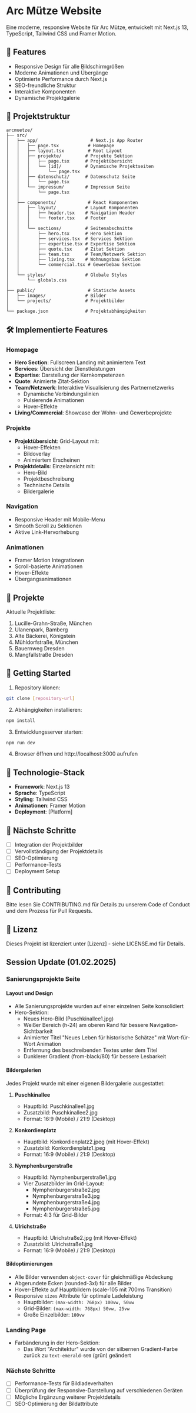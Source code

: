 # Arc Mütze Website

Eine moderne, responsive Website für Arc Mütze, entwickelt mit Next.js 13, TypeScript, Tailwind CSS und Framer Motion.

## 🚀 Features

- Responsive Design für alle Bildschirmgrößen
- Moderne Animationen und Übergänge
- Optimierte Performance durch Next.js
- SEO-freundliche Struktur
- Interaktive Komponenten
- Dynamische Projektgalerie

## 📁 Projektstruktur

```
arcmuetze/
├── src/
│   ├── app/                    # Next.js App Router
│   │   ├── page.tsx           # Homepage
│   │   ├── layout.tsx         # Root Layout
│   │   ├── projekte/         # Projekte Sektion
│   │   │   ├── page.tsx      # Projektübersicht
│   │   │   └── [id]/         # Dynamische Projektseiten
│   │   │       └── page.tsx
│   │   ├── datenschutz/      # Datenschutz Seite
│   │   │   └── page.tsx
│   │   └── impressum/        # Impressum Seite
│   │       └── page.tsx
│   │
│   ├── components/            # React Komponenten
│   │   ├── layout/           # Layout Komponenten
│   │   │   ├── header.tsx    # Navigation Header
│   │   │   └── footer.tsx    # Footer
│   │   │
│   │   └── sections/         # Seitenabschnitte
│   │       ├── hero.tsx      # Hero Sektion
│   │       ├── services.tsx  # Services Sektion
│   │       ├── expertise.tsx # Expertise Sektion
│   │       ├── quote.tsx     # Zitat Sektion
│   │       ├── team.tsx      # Team/Netzwerk Sektion
│   │       ├── living.tsx    # Wohnungsbau Sektion
│   │       └── commercial.tsx # Gewerbebau Sektion
│   │
│   └── styles/               # Globale Styles
│       └── globals.css
│
├── public/                    # Statische Assets
│   ├── images/               # Bilder
│   └── projects/             # Projektbilder
│
└── package.json              # Projektabhängigkeiten
```

## 🛠 Implementierte Features

### Homepage
- **Hero Section**: Fullscreen Landing mit animiertem Text
- **Services**: Übersicht der Dienstleistungen
- **Expertise**: Darstellung der Kernkompetenzen
- **Quote**: Animierte Zitat-Sektion
- **Team/Netzwerk**: Interaktive Visualisierung des Partnernetzwerks
  - Dynamische Verbindungslinien
  - Pulsierende Animationen
  - Hover-Effekte
- **Living/Commercial**: Showcase der Wohn- und Gewerbeprojekte

### Projekte
- **Projektübersicht**: Grid-Layout mit:
  - Hover-Effekten
  - Bildoverlay
  - Animiertem Erscheinen
- **Projektdetails**: Einzelansicht mit:
  - Hero-Bild
  - Projektbeschreibung
  - Technische Details
  - Bildergalerie

### Navigation
- Responsive Header mit Mobile-Menu
- Smooth Scroll zu Sektionen
- Aktive Link-Hervorhebung

### Animationen
- Framer Motion Integrationen
- Scroll-basierte Animationen
- Hover-Effekte
- Übergangsanimationen

## 📸 Projekte

Aktuelle Projektliste:
1. Lucille-Grahn-Straße, München
2. Ulanenpark, Bamberg
3. Alte Bäckerei, Königstein
4. Mühldorfstraße, München
5. Bauernweg Dresden
6. Mangfallstraße Dresden

## 🚀 Getting Started

1. Repository klonen:
```bash
git clone [repository-url]
```

2. Abhängigkeiten installieren:
```bash
npm install
```

3. Entwicklungsserver starten:
```bash
npm run dev
```

4. Browser öffnen und http://localhost:3000 aufrufen

## 🔧 Technologie-Stack

- **Framework**: Next.js 13
- **Sprache**: TypeScript
- **Styling**: Tailwind CSS
- **Animationen**: Framer Motion
- **Deployment**: [Platform]

## 📝 Nächste Schritte

- [ ] Integration der Projektbilder
- [ ] Vervollständigung der Projektdetails
- [ ] SEO-Optimierung
- [ ] Performance-Tests
- [ ] Deployment Setup

## 🤝 Contributing

Bitte lesen Sie CONTRIBUTING.md für Details zu unserem Code of Conduct und dem Prozess für Pull Requests.

## 📄 Lizenz

Dieses Projekt ist lizenziert unter [Lizenz] - siehe LICENSE.md für Details.

## Session Update (01.02.2025)

### Sanierungsprojekte Seite

#### Layout und Design
- Alle Sanierungsprojekte wurden auf einer einzelnen Seite konsolidiert
- Hero-Sektion:
  - Neues Hero-Bild (Puschkinallee1.jpg)
  - Weißer Bereich (h-24) am oberen Rand für bessere Navigation-Sichtbarkeit
  - Animierter Titel "Neues Leben für historische Schätze" mit Wort-für-Wort Animation
  - Entfernung des beschreibenden Textes unter dem Titel
  - Dunklerer Gradient (from-black/80) für bessere Lesbarkeit

#### Bildergalerien
Jedes Projekt wurde mit einer eigenen Bildergalerie ausgestattet:

1. **Puschkinallee**
   - Hauptbild: Puschkinallee1.jpg
   - Zusatzbild: Puschkinallee2.jpg
   - Format: 16:9 (Mobile) / 21:9 (Desktop)

2. **Konkordienplatz**
   - Hauptbild: Konkordienplatz2.jpeg (mit Hover-Effekt)
   - Zusatzbild: Konkordienplatz1.jpeg
   - Format: 16:9 (Mobile) / 21:9 (Desktop)

3. **Nymphenburgerstraße**
   - Hauptbild: Nymphenburgerstraße1.jpg
   - Vier Zusatzbilder im Grid-Layout:
     - Nymphenburgerstraße2.jpg
     - Nymphenburgerstraße3.jpg
     - Nymphenburgerstraße4.jpg
     - Nymphenburgerstraße5.jpg
   - Format: 4:3 für Grid-Bilder

4. **Ulrichstraße**
   - Hauptbild: Ulrichstraße2.jpg (mit Hover-Effekt)
   - Zusatzbild: Ulrichstraße1.jpg
   - Format: 16:9 (Mobile) / 21:9 (Desktop)

#### Bildoptimierungen
- Alle Bilder verwenden `object-cover` für gleichmäßige Abdeckung
- Abgerundete Ecken (rounded-3xl) für alle Bilder
- Hover-Effekte auf Hauptbildern (scale-105 mit 700ms Transition)
- Responsive `sizes` Attribute für optimale Ladeleistung
  - Hauptbilder: `(max-width: 768px) 100vw, 50vw`
  - Grid-Bilder: `(max-width: 768px) 50vw, 25vw`
  - Große Einzelbilder: `100vw`

### Landing Page
- Farbänderung in der Hero-Sektion:
  - Das Wort "Architektur" wurde von der silbernen Gradient-Farbe zurück zu `text-emerald-600` (grün) geändert

### Nächste Schritte
- [ ] Performance-Tests für Bildladeverhalten
- [ ] Überprüfung der Responsive-Darstellung auf verschiedenen Geräten
- [ ] Mögliche Ergänzung weiterer Projektdetails
- [ ] SEO-Optimierung der Bildattribute
